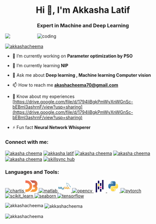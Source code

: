 <h1 align="center">Hi 👋, I'm Akkasha Latif</h1>
<h3 align="center">Expert in Machine and Deep Learning</h3>
<img align = "right" alt="coding" width="400" src="https://cdnl.iconscout.com/lottie/premium/preview-watermark/female-web-developer-7362400-6031665.mp4">
<p align="left"> <img src="https://user-images.githubusercontent.com/59734313/157189039-c09b3e38-9f42-42c0-ab54-14f1574190a7.gif" /> </p>

<p align="left"> <a href="https://github.com/ryo-ma/github-profile-trophy"><img src="https://github-profile-trophy.vercel.app/?username=akkashacheema" alt="akkashacheema" /></a> </p>

- 🔭 I’m currently working on **Parameter optimization by PSO**

- 🌱 I’m currently learning **NlP**

- 💬 Ask me about **Deep learning , Machine learning Computer vision**

- 📫 How to reach me **akashacheema70@gmail.com**

- 📄 Know about my experiences [https://drive.google.com/file/d/1794liBgkPmWyXnWGnSc-bEBml3ashrnF/view?usp=sharing](https://drive.google.com/file/d/1794liBgkPmWyXnWGnSc-bEBml3ashrnF/view?usp=sharing)

- ⚡ Fun fact **Neural Network Whisperer**

<h3 align="left">Connect with me:</h3>
<p align="left">
<a href="https://twitter.com/akasha cheema" target="blank"><img align="center" src="https://raw.githubusercontent.com/rahuldkjain/github-profile-readme-generator/master/src/images/icons/Social/twitter.svg" alt="akasha cheema" height="30" width="40" /></a>
<a href="https://linkedin.com/in/akkasha latif" target="blank"><img align="center" src="https://raw.githubusercontent.com/rahuldkjain/github-profile-readme-generator/master/src/images/icons/Social/linked-in-alt.svg" alt="akkasha latif" height="30" width="40" /></a>
<a href="https://kaggle.com/akasha cheema" target="blank"><img align="center" src="https://raw.githubusercontent.com/rahuldkjain/github-profile-readme-generator/master/src/images/icons/Social/kaggle.svg" alt="akasha cheema" height="30" width="40" /></a>
<a href="https://fb.com/akasha cheema" target="blank"><img align="center" src="https://raw.githubusercontent.com/rahuldkjain/github-profile-readme-generator/master/src/images/icons/Social/facebook.svg" alt="akasha cheema" height="30" width="40" /></a>
<a href="https://instagram.com/akasha cheema" target="blank"><img align="center" src="https://raw.githubusercontent.com/rahuldkjain/github-profile-readme-generator/master/src/images/icons/Social/instagram.svg" alt="akasha cheema" height="30" width="40" /></a>
<a href="https://www.youtube.com/c/skillsync hub" target="blank"><img align="center" src="https://raw.githubusercontent.com/rahuldkjain/github-profile-readme-generator/master/src/images/icons/Social/youtube.svg" alt="skillsync hub" height="30" width="40" /></a>
</p>

<h3 align="left">Languages and Tools:</h3>
<p align="left"> <a href="https://www.chartjs.org" target="_blank" rel="noreferrer"> <img src="https://www.chartjs.org/media/logo-title.svg" alt="chartjs" width="40" height="40"/> </a> <a href="https://d3js.org/" target="_blank" rel="noreferrer"> <img src="https://raw.githubusercontent.com/devicons/devicon/master/icons/d3js/d3js-original.svg" alt="d3js" width="40" height="40"/> </a> <a href="https://www.mathworks.com/" target="_blank" rel="noreferrer"> <img src="https://upload.wikimedia.org/wikipedia/commons/2/21/Matlab_Logo.png" alt="matlab" width="40" height="40"/> </a> <a href="https://www.mysql.com/" target="_blank" rel="noreferrer"> <img src="https://raw.githubusercontent.com/devicons/devicon/master/icons/mysql/mysql-original-wordmark.svg" alt="mysql" width="40" height="40"/> </a> <a href="https://opencv.org/" target="_blank" rel="noreferrer"> <img src="https://www.vectorlogo.zone/logos/opencv/opencv-icon.svg" alt="opencv" width="40" height="40"/> </a> <a href="https://pandas.pydata.org/" target="_blank" rel="noreferrer"> <img src="https://raw.githubusercontent.com/devicons/devicon/2ae2a900d2f041da66e950e4d48052658d850630/icons/pandas/pandas-original.svg" alt="pandas" width="40" height="40"/> </a> <a href="https://www.python.org" target="_blank" rel="noreferrer"> <img src="https://raw.githubusercontent.com/devicons/devicon/master/icons/python/python-original.svg" alt="python" width="40" height="40"/> </a> <a href="https://pytorch.org/" target="_blank" rel="noreferrer"> <img src="https://www.vectorlogo.zone/logos/pytorch/pytorch-icon.svg" alt="pytorch" width="40" height="40"/> </a> <a href="https://scikit-learn.org/" target="_blank" rel="noreferrer"> <img src="https://upload.wikimedia.org/wikipedia/commons/0/05/Scikit_learn_logo_small.svg" alt="scikit_learn" width="40" height="40"/> </a> <a href="https://seaborn.pydata.org/" target="_blank" rel="noreferrer"> <img src="https://seaborn.pydata.org/_images/logo-mark-lightbg.svg" alt="seaborn" width="40" height="40"/> </a> <a href="https://www.tensorflow.org" target="_blank" rel="noreferrer"> <img src="https://www.vectorlogo.zone/logos/tensorflow/tensorflow-icon.svg" alt="tensorflow" width="40" height="40"/> </a> </p>

<p><img align="left" src="https://github-readme-stats.vercel.app/api/top-langs?username=akkashacheema&show_icons=true&locale=en&layout=compact" alt="akkashacheema" /></p>

<p>&nbsp;<img align="center" src="https://github-readme-stats.vercel.app/api?username=akkashacheema&show_icons=true&locale=en" alt="akkashacheema" /></p>

<p><img align="center" src="https://github-readme-streak-stats.herokuapp.com/?user=akkashacheema&" alt="akkashacheema" /></p>
